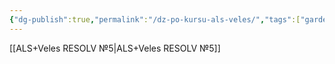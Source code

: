 ```yaml
---
{"dg-publish":true,"permalink":"/dz-po-kursu-als-veles/","tags":["gardenEntry"]}
---
```


[[ALS+Veles RESOLV №5\|ALS+Veles RESOLV №5]]
